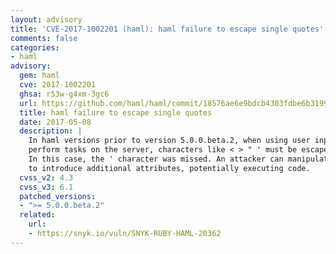 ```yaml
---
layout: advisory
title: 'CVE-2017-1002201 (haml): haml failure to escape single quotes'
comments: false
categories:
- haml
advisory:
  gem: haml
  cve: 2017-1002201
  ghsa: r53w-g4xm-3gc6
  url: https://github.com/haml/haml/commit/18576ae6e9bdcb4303fdbe6b3199869d289d67c2
  title: haml failure to escape single quotes
  date: 2017-05-08
  description: |
    In haml versions prior to version 5.0.0.beta.2, when using user input to
    perform tasks on the server, characters like < > " ' must be escaped properly.
    In this case, the ' character was missed. An attacker can manipulate the input
    to introduce additional attributes, potentially executing code.
  cvss_v2: 4.3
  cvss_v3: 6.1
  patched_versions:
  - ">= 5.0.0.beta.2"
  related:
    url:
    - https://snyk.io/vuln/SNYK-RUBY-HAML-20362
---
```

